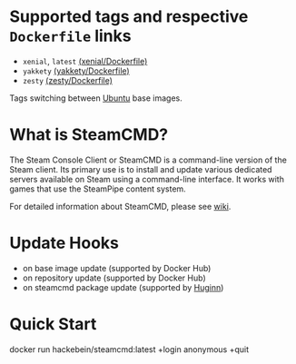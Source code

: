 # Supported tags and respective `Dockerfile` links

* `xenial`, `latest` [(xenial/Dockerfile)](https://github.com/Hackebein/docker-steamcmd/blob/master/xenial/Dockerfile)
* `yakkety` [(yakkety/Dockerfile)](https://github.com/Hackebein/docker-steamcmd/blob/master/yakkety/Dockerfile)
* `zesty` [(zesty/Dockerfile)](https://github.com/Hackebein/docker-steamcmd/blob/master/zesty/Dockerfile)

Tags switching between [Ubuntu](https://hub.docker.com/r/library/ubuntu/) base images.

# What is SteamCMD?

The Steam Console Client or SteamCMD is a command-line version of the Steam client. Its primary use is to install and update various dedicated servers available on Steam using a command-line interface. It works with games that use the SteamPipe content system.

For detailed information about SteamCMD, please see [wiki](https://developer.valvesoftware.com/wiki/SteamCMD).

# Update Hooks

* on base image update (supported by Docker Hub)
* on repository update (supported by Docker Hub)
* on steamcmd package update (supported by [Huginn](https://github.com/Hackebein/docker-steamcmd/blob/master/huginn.json))

# Quick Start

docker run hackebein/steamcmd:latest +login anonymous +quit